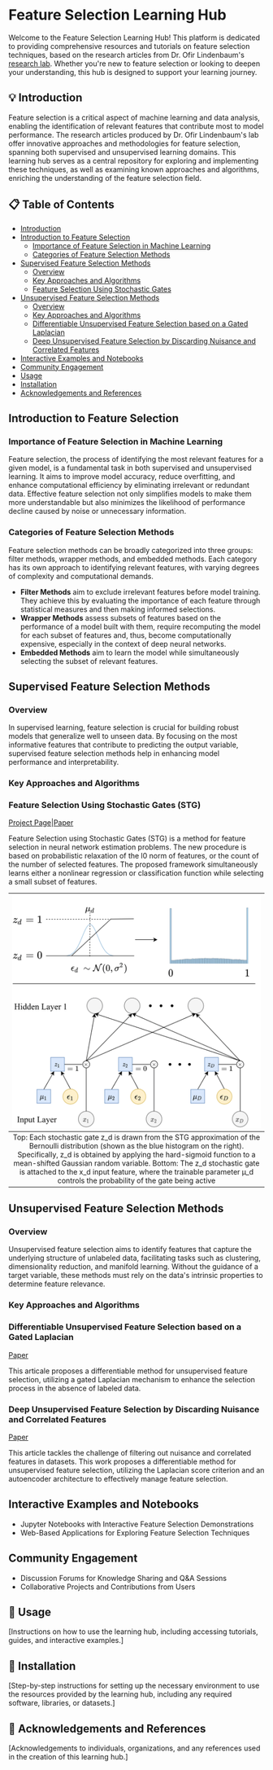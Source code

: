 # Feature Selection Learning Hub

Welcome to the Feature Selection Learning Hub! This platform is dedicated to providing comprehensive resources and tutorials on feature selection techniques, based on the research articles from Dr. Ofir Lindenbaum's [research lab](https://www.eng.biu.ac.il/lindeno/). Whether you're new to feature selection or looking to deepen your understanding, this hub is designed to support your learning journey.

## :bulb: Introduction

Feature selection is a critical aspect of machine learning and data analysis, enabling the identification of relevant features that contribute most to model performance. The research articles produced by Dr. Ofir Lindenbaum's lab offer innovative approaches and methodologies for feature selection, spanning both supervised and unsupervised learning domains. This learning hub serves as a central repository for exploring and implementing these techniques, as well as examining known approaches and algorithms, enriching the understanding of the feature selection field.

## :clipboard: Table of Contents

- [Introduction](#bulb-introduction)
- [Introduction to Feature Selection](#introduction-to-feature-selection)
  - [Importance of Feature Selection in Machine Learning](#importance-of-feature-selection-in-machine-learning)
  - [Categories of Feature Selection Methods](#categories-of-feature-selection-methods)
- [Supervised Feature Selection Methods](#supervised-feature-selection-methods)
  - [Overview](#overview)
  - [Key Approaches and Algorithms](#key-approaches-and-algorithms)
  - [Feature Selection Using Stochastic Gates](#feature-selection-using-stochastic-gates-stg)
- [Unsupervised Feature Selection Methods](#unsupervised-feature-selection-methods)
  - [Overview](#overview-1)
  - [Key Approaches and Algorithms](#key-approaches-and-algorithms-1)
  - [Differentiable Unsupervised Feature Selection based on a Gated Laplacian](#differentiable-unsupervised-feature-selection-based-on-a-gated-laplacian)
  - [Deep Unsupervised Feature Selection by Discarding Nuisance and Correlated Features](#deep-unsupervised-feature-selection-by-discarding-nuisance-and-correlated-features)
- [Interactive Examples and Notebooks](#interactive-examples-and-notebooks)
- [Community Engagement](#community-engagement)
- [Usage](#hammer-usage)
- [Installation](#electric_plug-installation)
- [Acknowledgements and References](#mag_right-acknowledgements-and-references)

## Introduction to Feature Selection

### Importance of Feature Selection in Machine Learning

Feature selection, the process of identifying the most relevant features for a given model, is
a fundamental task in both supervised and unsupervised learning. It aims to improve model
accuracy, reduce overfitting, and enhance computational efficiency by eliminating irrelevant
or redundant data. Effective feature selection not only simplifies models to make them more
understandable but also minimizes the likelihood of performance decline caused by noise or
unnecessary information.

### Categories of Feature Selection Methods

Feature selection methods can be broadly categorized into three groups: filter methods,
wrapper methods, and embedded methods. Each category has its own approach to
identifying relevant features, with varying degrees of complexity and computational
demands.
- **Filter Methods** aim to exclude irrelevant features before model training. They achieve
this by evaluating the importance of each feature through statistical measures and
then making informed selections.
- **Wrapper Methods** assess subsets of features based on the performance of a model
built with them, require recomputing the model for each subset of features and, thus,
become computationally expensive, especially in the context of deep neural networks.
- **Embedded Methods** aim to learn the model while simultaneously selecting the subset
of relevant features.

## Supervised Feature Selection Methods
### Overview

In supervised learning, feature selection is crucial for building robust models that generalize
well to unseen data. By focusing on the most informative features that contribute to
predicting the output variable, supervised feature selection methods help in enhancing model
performance and interpretability. 

### Key Approaches and Algorithms
### Feature Selection Using Stochastic Gates (STG)
[Project Page](https://runopti.github.io/stg/)|[Paper](https://proceedings.icml.cc/static/paper_files/icml/2020/5085-Paper.pdf)

Feature Selection using Stochastic Gates (STG) is a method for feature selection in neural network estimation problems. 
The new procedure is based on probabilistic relaxation of
the l0 norm of features, or the count of the number of selected features.
The proposed framework simultaneously learns either a nonlinear regression or classification function while selecting a small subset of features.

|![stg_image](stg_figure1_left.png)|
|:--:|
|Top: Each stochastic gate z_d is drawn from the STG approximation of the Bernoulli distribution (shown as the blue histogram on the right). Specifically, z_d is obtained by applying the hard-sigmoid function to a mean-shifted Gaussian random variable. Bottom: The z_d stochastic gate is attached to the x_d input feature, where the trainable parameter µ_d controls the probability of the gate being active|


## Unsupervised Feature Selection Methods

### Overview

Unsupervised feature selection aims to identify features that capture the underlying structure
of unlabeled data, facilitating tasks such as clustering, dimensionality reduction, and manifold
learning. Without the guidance of a target variable, these methods must rely on the data's
intrinsic properties to determine feature relevance.

### Key Approaches and Algorithms
### Differentiable Unsupervised Feature Selection based on a Gated Laplacian
[Paper](https://arxiv.org/pdf/2007.04728.pdf)

This articale proposes a differentiable method for unsupervised feature selection, utilizing a gated
Laplacian mechanism to enhance the selection process in the absence of labeled data.

### Deep Unsupervised Feature Selection by Discarding Nuisance and Correlated Features
[Paper](https://arxiv.org/abs/2110.05306)

This article tackles the challenge of filtering out nuisance and correlated features in datasets. This work
proposes a differentiable method for unsupervised feature selection, utilizing the Laplacian
score criterion and an autoencoder architecture to effectively manage feature selection.

## Interactive Examples and Notebooks

- Jupyter Notebooks with Interactive Feature Selection Demonstrations
- Web-Based Applications for Exploring Feature Selection Techniques

## Community Engagement

- Discussion Forums for Knowledge Sharing and Q&A Sessions
- Collaborative Projects and Contributions from Users

## :hammer: Usage

[Instructions on how to use the learning hub, including accessing tutorials, guides, and interactive examples.]

## :electric_plug: Installation

[Step-by-step instructions for setting up the necessary environment to use the resources provided by the learning hub, including any required software, libraries, or datasets.]

## :mag_right: Acknowledgements and References

[Acknowledgements to individuals, organizations, and any references used in the creation of this learning hub.]
